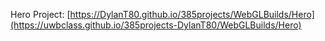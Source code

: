 Hero Project: [https://DylanT80.github.io/385projects/WebGLBuilds/Hero](https://uwbclass.github.io/385projects-DylanT80/WebGLBuilds/Hero)

